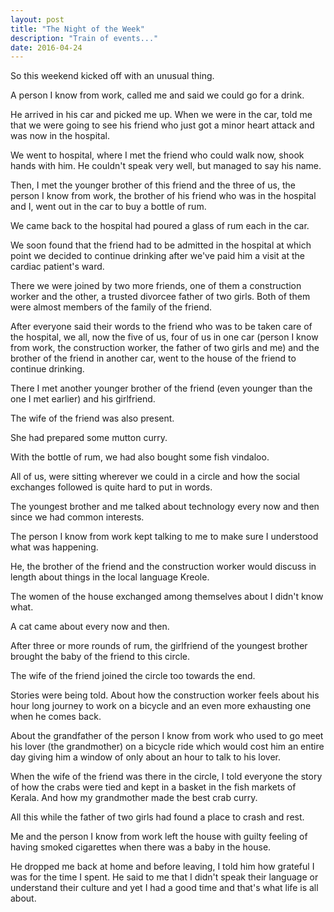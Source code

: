 ```yaml
---
layout: post
title: "The Night of the Week"
description: "Train of events..."
date: 2016-04-24
---
```

So this weekend kicked off with an unusual thing.

A person I know from work, called me and said we could go for a drink.

He arrived in his car and picked me up. When we were in the car, told me that we were going to see his friend who just got a minor heart attack and was now in the hospital.

We went to hospital, where I met the friend who could walk now, shook hands with him. He couldn't speak very well, but managed to say his name.

Then, I met the younger brother of this friend and the three of us, the person I know from work, the brother of his friend who was in the hospital and I, went out in the car to buy a bottle of rum.

We came back to the hospital had poured a glass of rum each in the car.

We soon found that the friend had to be admitted in the hospital at which point we decided to continue drinking after we've paid him a visit at the cardiac patient's ward.

There we were joined by two more friends, one of them a construction worker and the other, a trusted divorcee father of two girls. Both of them were almost members of the family of the friend.

After everyone said their words to the friend who was to be taken care of the hospital, we all, now the five of us, four of us in one car (person I know from work, the construction worker, the father of two girls and me) and the brother of the friend in another car, went to the house of the friend to continue drinking.

There I met another younger brother of the friend (even younger than the one I met earlier) and his girlfriend.

The wife of the friend was also present.

She had prepared some mutton curry.

With the bottle of rum, we had also bought some fish vindaloo.

All of us, were sitting wherever we could in a circle and how the social exchanges followed is quite hard to put in words.

The youngest brother and me talked about technology every now and then since we had common interests.

The person I know from work kept talking to me to make sure I understood what was happening.

He, the brother of the friend and the construction worker would discuss in length about things in the local language Kreole.

The women of the house exchanged among themselves about I didn't know what.

A cat came about every now and then.

After three or more rounds of rum, the girlfriend of the youngest brother brought the baby of the friend to this circle.

The wife of the friend joined the circle too towards the end.

Stories were being told. About how the construction worker feels about his hour long journey to work on a bicycle and an even more exhausting one when he comes back.

About the grandfather of the person I know from work who used to go meet his lover (the grandmother) on a bicycle ride which would cost him an entire day giving him a window of only about an hour to talk to his lover.

When the wife of the friend was there in the circle, I told everyone the story of how the crabs were tied and kept in a basket in the fish markets of Kerala. And how my grandmother made the best crab curry.

All this while the father of two girls had found a place to crash and rest.

Me and the person I know from work left the house with guilty feeling of having smoked cigarettes when there was a baby in the house.

He dropped me back at home and before leaving, I told him how grateful I was for the time I spent. He said to me that I didn't speak their language or understand their culture and yet I had a good time and that's what life is all about.
